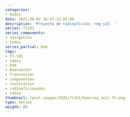 ```yaml
---
categories:
- Radio
date: 2025-08-02 16:47:12-03:00
description: 'Proyecto de radioafición: reg_cal. '
series: ft101
series_components:
- navigation
- index
series_partial: bom
tags:
- FT-101
- Yaesu
- bom
- Boatanchor
- Transceiver
- componentes
- restoration
- radioaficionados
- radio
thumbnail: /post-images/2025/ft101/bom/reg_unit-th.png
type: series
weight: 80
---
```

